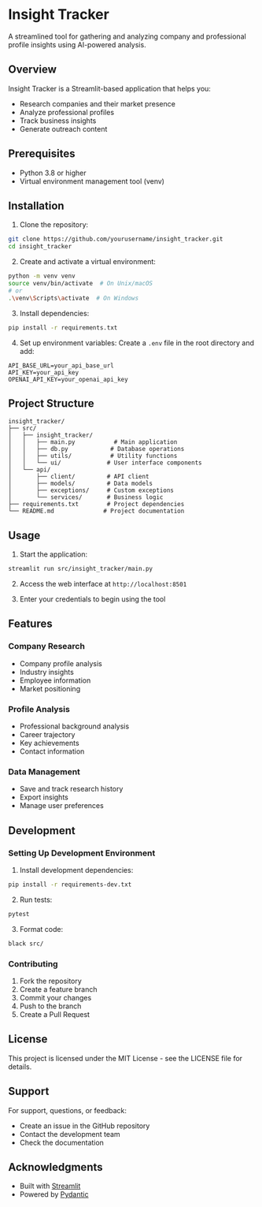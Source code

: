 # Insight Tracker

A streamlined tool for gathering and analyzing company and professional profile insights using AI-powered analysis.

## Overview

Insight Tracker is a Streamlit-based application that helps you:
- Research companies and their market presence
- Analyze professional profiles
- Track business insights
- Generate outreach content

## Prerequisites

- Python 3.8 or higher
- Virtual environment management tool (venv)

## Installation

1. Clone the repository:
```bash
git clone https://github.com/yourusername/insight_tracker.git
cd insight_tracker
```

2. Create and activate a virtual environment:
```bash
python -m venv venv
source venv/bin/activate  # On Unix/macOS
# or
.\venv\Scripts\activate  # On Windows
```

3. Install dependencies:
```bash
pip install -r requirements.txt
```

4. Set up environment variables:
Create a `.env` file in the root directory and add:
```env
API_BASE_URL=your_api_base_url
API_KEY=your_api_key
OPENAI_API_KEY=your_openai_api_key
```

## Project Structure

```
insight_tracker/
├── src/
│   ├── insight_tracker/
│   │   ├── main.py           # Main application
│   │   ├── db.py            # Database operations
│   │   ├── utils/           # Utility functions
│   │   └── ui/             # User interface components
│   └── api/
│       ├── client/         # API client
│       ├── models/         # Data models
│       ├── exceptions/     # Custom exceptions
│       └── services/       # Business logic
├── requirements.txt        # Project dependencies
└── README.md              # Project documentation
```

## Usage

1. Start the application:
```bash
streamlit run src/insight_tracker/main.py
```

2. Access the web interface at `http://localhost:8501`

3. Enter your credentials to begin using the tool

## Features

### Company Research
- Company profile analysis
- Industry insights
- Employee information
- Market positioning

### Profile Analysis
- Professional background analysis
- Career trajectory
- Key achievements
- Contact information

### Data Management
- Save and track research history
- Export insights
- Manage user preferences

## Development

### Setting Up Development Environment

1. Install development dependencies:
```bash
pip install -r requirements-dev.txt
```

2. Run tests:
```bash
pytest
```

3. Format code:
```bash
black src/
```

### Contributing

1. Fork the repository
2. Create a feature branch
3. Commit your changes
4. Push to the branch
5. Create a Pull Request

## License

This project is licensed under the MIT License - see the LICENSE file for details.

## Support

For support, questions, or feedback:
- Create an issue in the GitHub repository
- Contact the development team
- Check the documentation

## Acknowledgments

- Built with [Streamlit](https://streamlit.io/)
- Powered by [Pydantic](https://pydantic-docs.helpmanual.io/)
